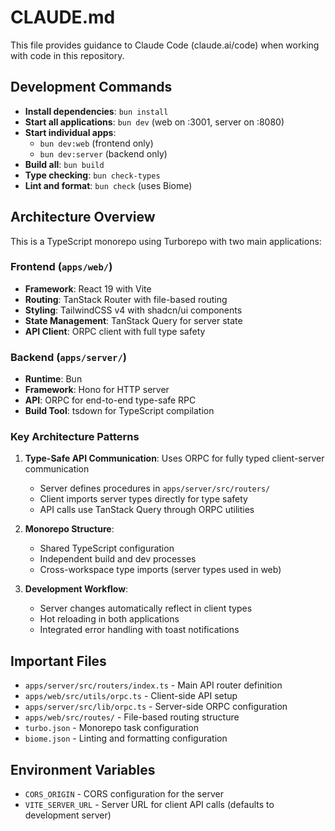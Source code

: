 # CLAUDE.md

This file provides guidance to Claude Code (claude.ai/code) when working with code in this repository.

## Development Commands

- **Install dependencies**: `bun install`
- **Start all applications**: `bun dev` (web on :3001, server on :8080)
- **Start individual apps**:
  - `bun dev:web` (frontend only)
  - `bun dev:server` (backend only)
- **Build all**: `bun build`
- **Type checking**: `bun check-types`
- **Lint and format**: `bun check` (uses Biome)

## Architecture Overview

This is a TypeScript monorepo using Turborepo with two main applications:

### Frontend (`apps/web/`)
- **Framework**: React 19 with Vite
- **Routing**: TanStack Router with file-based routing
- **Styling**: TailwindCSS v4 with shadcn/ui components
- **State Management**: TanStack Query for server state
- **API Client**: ORPC client with full type safety

### Backend (`apps/server/`)
- **Runtime**: Bun
- **Framework**: Hono for HTTP server
- **API**: ORPC for end-to-end type-safe RPC
- **Build Tool**: tsdown for TypeScript compilation

### Key Architecture Patterns

1. **Type-Safe API Communication**: Uses ORPC for fully typed client-server communication
   - Server defines procedures in `apps/server/src/routers/`
   - Client imports server types directly for type safety
   - API calls use TanStack Query through ORPC utilities

2. **Monorepo Structure**:
   - Shared TypeScript configuration
   - Independent build and dev processes
   - Cross-workspace type imports (server types used in web)

3. **Development Workflow**:
   - Server changes automatically reflect in client types
   - Hot reloading in both applications
   - Integrated error handling with toast notifications

## Important Files

- `apps/server/src/routers/index.ts` - Main API router definition
- `apps/web/src/utils/orpc.ts` - Client-side API setup
- `apps/server/src/lib/orpc.ts` - Server-side ORPC configuration
- `apps/web/src/routes/` - File-based routing structure
- `turbo.json` - Monorepo task configuration
- `biome.json` - Linting and formatting configuration

## Environment Variables

- `CORS_ORIGIN` - CORS configuration for the server
- `VITE_SERVER_URL` - Server URL for client API calls (defaults to development server)